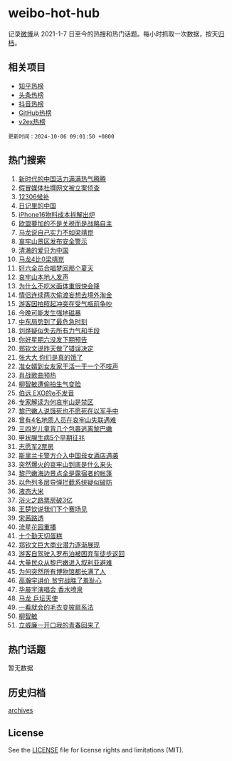 # weibo-hot-hub

记录[微博](https://www.weibo.com)从 2021-1-7 日至今的热搜和热门话题。每小时抓取一次数据，按天[归档](archives)。

## 相关项目

- [知乎热榜](https://github.com/lonnyzhang423/zhihu-hot-hub)
- [头条热榜](https://github.com/lonnyzhang423/toutiao-hot-hub)
- [抖音热榜](https://github.com/lonnyzhang423/douyin-hot-hub)
- [GitHub热榜](https://github.com/lonnyzhang423/github-hot-hub)
- [v2ex热榜](https://github.com/lonnyzhang423/v2ex-hot-hub)


`更新时间：2024-10-06 09:01:50 +0800`

## 热门搜索

1. [新时代的中国活力满满热气腾腾](https://m.weibo.cn/search?containerid=100103type%3D1%26t%3D10%26q%3D%23%E6%96%B0%E6%97%B6%E4%BB%A3%E7%9A%84%E4%B8%AD%E5%9B%BD%E6%B4%BB%E5%8A%9B%E6%BB%A1%E6%BB%A1%E7%83%AD%E6%B0%94%E8%85%BE%E8%85%BE%23&stream_entry_id=51&isnewpage=1&extparam=seat%3D1%26filter_type%3Drealtimehot%26stream_entry_id%3D51%26c_type%3D51%26dgr%3D0%26pos%3D0%26cate%3D10103%26q%3D%2523%25E6%2596%25B0%25E6%2597%25B6%25E4%25BB%25A3%25E7%259A%2584%25E4%25B8%25AD%25E5%259B%25BD%25E6%25B4%25BB%25E5%258A%259B%25E6%25BB%25A1%25E6%25BB%25A1%25E7%2583%25AD%25E6%25B0%2594%25E8%2585%25BE%25E8%2585%25BE%2523%26display_time%3D1728176509%26pre_seqid%3D17281765090070412309178)
1. [假冒媒体杜撰网文被立案侦查](https://m.weibo.cn/search?containerid=100103type%3D1%26t%3D10%26q%3D%23%E5%81%87%E5%86%92%E5%AA%92%E4%BD%93%E6%9D%9C%E6%92%B0%E7%BD%91%E6%96%87%E8%A2%AB%E7%AB%8B%E6%A1%88%E4%BE%A6%E6%9F%A5%23&stream_entry_id=31&isnewpage=1&extparam=seat%3D1%26filter_type%3Drealtimehot%26c_type%3D31%26pos%3D0%26band_rank%3D1%26realpos%3D1%26stream_entry_id%3D31%26lcate%3D5001%26flag%3D0%26dgr%3D0%26cate%3D5001%26q%3D%2523%25E5%2581%2587%25E5%2586%2592%25E5%25AA%2592%25E4%25BD%2593%25E6%259D%259C%25E6%2592%25B0%25E7%25BD%2591%25E6%2596%2587%25E8%25A2%25AB%25E7%25AB%258B%25E6%25A1%2588%25E4%25BE%25A6%25E6%259F%25A5%2523%26display_time%3D1728176509%26pre_seqid%3D17281765090070412309178)
1. [12306候补](https://m.weibo.cn/search?containerid=100103type%3D1%26t%3D10%26q%3D12306%E5%80%99%E8%A1%A5&stream_entry_id=31&isnewpage=1&extparam=seat%3D1%26filter_type%3Drealtimehot%26c_type%3D31%26pos%3D1%26band_rank%3D2%26realpos%3D2%26stream_entry_id%3D31%26lcate%3D5001%26flag%3D1%26dgr%3D0%26cate%3D5001%26q%3D12306%25E5%2580%2599%25E8%25A1%25A5%26display_time%3D1728176509%26pre_seqid%3D17281765090070412309178)
1. [日记里的中国](https://m.weibo.cn/search?containerid=100103type%3D1%26t%3D10%26q%3D%23%E6%97%A5%E8%AE%B0%E9%87%8C%E7%9A%84%E4%B8%AD%E5%9B%BD%23&stream_entry_id=31&isnewpage=1&extparam=seat%3D1%26filter_type%3Drealtimehot%26c_type%3D31%26pos%3D2%26band_rank%3D3%26realpos%3D3%26stream_entry_id%3D31%26lcate%3D5001%26flag%3D0%26dgr%3D0%26cate%3D5001%26q%3D%2523%25E6%2597%25A5%25E8%25AE%25B0%25E9%2587%258C%25E7%259A%2584%25E4%25B8%25AD%25E5%259B%25BD%2523%26display_time%3D1728176509%26pre_seqid%3D17281765090070412309178)
1. [iPhone16物料成本拆解出炉](https://m.weibo.cn/search?containerid=100103type%3D1%26t%3D10%26q%3D%23iPhone16%E7%89%A9%E6%96%99%E6%88%90%E6%9C%AC%E6%8B%86%E8%A7%A3%E5%87%BA%E7%82%89%23&stream_entry_id=31&isnewpage=1&extparam=seat%3D1%26filter_type%3Drealtimehot%26c_type%3D31%26pos%3D3%26band_rank%3D4%26realpos%3D4%26stream_entry_id%3D31%26lcate%3D5001%26flag%3D1%26dgr%3D0%26cate%3D5001%26q%3D%2523iPhone16%25E7%2589%25A9%25E6%2596%2599%25E6%2588%2590%25E6%259C%25AC%25E6%258B%2586%25E8%25A7%25A3%25E5%2587%25BA%25E7%2582%2589%2523%26display_time%3D1728176509%26pre_seqid%3D17281765090070412309178)
1. [欧盟要加的不是关税而是战略自主](https://m.weibo.cn/search?containerid=100103type%3D1%26t%3D10%26q%3D%23%E6%AC%A7%E7%9B%9F%E8%A6%81%E5%8A%A0%E7%9A%84%E4%B8%8D%E6%98%AF%E5%85%B3%E7%A8%8E%E8%80%8C%E6%98%AF%E6%88%98%E7%95%A5%E8%87%AA%E4%B8%BB%23&stream_entry_id=31&isnewpage=1&extparam=seat%3D1%26filter_type%3Drealtimehot%26c_type%3D31%26pos%3D4%26band_rank%3D5%26realpos%3D5%26stream_entry_id%3D31%26lcate%3D5001%26flag%3D0%26dgr%3D0%26cate%3D5001%26q%3D%2523%25E6%25AC%25A7%25E7%259B%259F%25E8%25A6%2581%25E5%258A%25A0%25E7%259A%2584%25E4%25B8%258D%25E6%2598%25AF%25E5%2585%25B3%25E7%25A8%258E%25E8%2580%258C%25E6%2598%25AF%25E6%2588%2598%25E7%2595%25A5%25E8%2587%25AA%25E4%25B8%25BB%2523%26display_time%3D1728176509%26pre_seqid%3D17281765090070412309178)
1. [马龙说自己实力不如梁靖崑](https://m.weibo.cn/search?containerid=100103type%3D1%26t%3D10%26q%3D%23%E9%A9%AC%E9%BE%99%E8%AF%B4%E8%87%AA%E5%B7%B1%E5%AE%9E%E5%8A%9B%E4%B8%8D%E5%A6%82%E6%A2%81%E9%9D%96%E5%B4%91%23&stream_entry_id=31&isnewpage=1&extparam=seat%3D1%26filter_type%3Drealtimehot%26c_type%3D31%26pos%3D5%26band_rank%3D6%26realpos%3D6%26stream_entry_id%3D31%26lcate%3D5001%26flag%3D0%26dgr%3D0%26cate%3D5001%26q%3D%2523%25E9%25A9%25AC%25E9%25BE%2599%25E8%25AF%25B4%25E8%2587%25AA%25E5%25B7%25B1%25E5%25AE%259E%25E5%258A%259B%25E4%25B8%258D%25E5%25A6%2582%25E6%25A2%2581%25E9%259D%2596%25E5%25B4%2591%2523%26display_time%3D1728176509%26pre_seqid%3D17281765090070412309178)
1. [哀牢山景区发布安全警示](https://m.weibo.cn/search?containerid=100103type%3D1%26t%3D10%26q%3D%23%E5%93%80%E7%89%A2%E5%B1%B1%E6%99%AF%E5%8C%BA%E5%8F%91%E5%B8%83%E5%AE%89%E5%85%A8%E8%AD%A6%E7%A4%BA%23&stream_entry_id=31&isnewpage=1&extparam=seat%3D1%26filter_type%3Drealtimehot%26c_type%3D31%26pos%3D6%26band_rank%3D7%26realpos%3D7%26stream_entry_id%3D31%26lcate%3D5001%26flag%3D0%26dgr%3D0%26cate%3D5001%26q%3D%2523%25E5%2593%2580%25E7%2589%25A2%25E5%25B1%25B1%25E6%2599%25AF%25E5%258C%25BA%25E5%258F%2591%25E5%25B8%2583%25E5%25AE%2589%25E5%2585%25A8%25E8%25AD%25A6%25E7%25A4%25BA%2523%26display_time%3D1728176509%26pre_seqid%3D17281765090070412309178)
1. [清澈的爱只为中国](https://m.weibo.cn/search?containerid=100103type%3D1%26t%3D10%26q%3D%23%E6%B8%85%E6%BE%88%E7%9A%84%E7%88%B1%E5%8F%AA%E4%B8%BA%E4%B8%AD%E5%9B%BD%23&stream_entry_id=31&isnewpage=1&extparam=seat%3D1%26filter_type%3Drealtimehot%26c_type%3D31%26pos%3D7%26band_rank%3D8%26realpos%3D8%26stream_entry_id%3D31%26lcate%3D5001%26flag%3D0%26dgr%3D0%26cate%3D5001%26q%3D%2523%25E6%25B8%2585%25E6%25BE%2588%25E7%259A%2584%25E7%2588%25B1%25E5%258F%25AA%25E4%25B8%25BA%25E4%25B8%25AD%25E5%259B%25BD%2523%26display_time%3D1728176509%26pre_seqid%3D17281765090070412309178)
1. [马龙4比0梁靖崑](https://m.weibo.cn/search?containerid=100103type%3D1%26t%3D10%26q%3D%23%E9%A9%AC%E9%BE%994%E6%AF%940%E6%A2%81%E9%9D%96%E5%B4%91%23&stream_entry_id=31&isnewpage=1&extparam=seat%3D1%26filter_type%3Drealtimehot%26c_type%3D31%26pos%3D8%26band_rank%3D9%26realpos%3D9%26stream_entry_id%3D31%26lcate%3D5001%26flag%3D0%26dgr%3D0%26cate%3D5001%26q%3D%2523%25E9%25A9%25AC%25E9%25BE%25994%25E6%25AF%25940%25E6%25A2%2581%25E9%259D%2596%25E5%25B4%2591%2523%26display_time%3D1728176509%26pre_seqid%3D17281765090070412309178)
1. [好六全员合唱梦回那个夏天](https://m.weibo.cn/search?containerid=100103type%3D1%26t%3D10%26q%3D%E5%A5%BD%E5%85%AD%E5%85%A8%E5%91%98%E5%90%88%E5%94%B1%E6%A2%A6%E5%9B%9E%E9%82%A3%E4%B8%AA%E5%A4%8F%E5%A4%A9&stream_entry_id=31&isnewpage=1&extparam=seat%3D1%26filter_type%3Drealtimehot%26c_type%3D31%26pos%3D9%26band_rank%3D10%26realpos%3D10%26stream_entry_id%3D31%26lcate%3D5001%26flag%3D0%26dgr%3D0%26cate%3D5001%26q%3D%25E5%25A5%25BD%25E5%2585%25AD%25E5%2585%25A8%25E5%2591%2598%25E5%2590%2588%25E5%2594%25B1%25E6%25A2%25A6%25E5%259B%259E%25E9%2582%25A3%25E4%25B8%25AA%25E5%25A4%258F%25E5%25A4%25A9%26display_time%3D1728176509%26pre_seqid%3D17281765090070412309178)
1. [哀牢山本地人发声](https://m.weibo.cn/search?containerid=100103type%3D1%26t%3D10%26q%3D%23%E5%93%80%E7%89%A2%E5%B1%B1%E6%9C%AC%E5%9C%B0%E4%BA%BA%E5%8F%91%E5%A3%B0%23&stream_entry_id=31&isnewpage=1&extparam=seat%3D1%26filter_type%3Drealtimehot%26c_type%3D31%26pos%3D10%26band_rank%3D11%26realpos%3D11%26stream_entry_id%3D31%26lcate%3D5001%26flag%3D1%26dgr%3D0%26cate%3D5001%26q%3D%2523%25E5%2593%2580%25E7%2589%25A2%25E5%25B1%25B1%25E6%259C%25AC%25E5%259C%25B0%25E4%25BA%25BA%25E5%258F%2591%25E5%25A3%25B0%2523%26display_time%3D1728176509%26pre_seqid%3D17281765090070412309178)
1. [为什么不吃米面体重很快会降](https://m.weibo.cn/search?containerid=100103type%3D1%26t%3D10%26q%3D%23%E4%B8%BA%E4%BB%80%E4%B9%88%E4%B8%8D%E5%90%83%E7%B1%B3%E9%9D%A2%E4%BD%93%E9%87%8D%E5%BE%88%E5%BF%AB%E4%BC%9A%E9%99%8D%23&stream_entry_id=31&isnewpage=1&extparam=seat%3D1%26filter_type%3Drealtimehot%26c_type%3D31%26pos%3D11%26band_rank%3D12%26realpos%3D12%26stream_entry_id%3D31%26lcate%3D5001%26flag%3D1%26dgr%3D0%26cate%3D5001%26q%3D%2523%25E4%25B8%25BA%25E4%25BB%2580%25E4%25B9%2588%25E4%25B8%258D%25E5%2590%2583%25E7%25B1%25B3%25E9%259D%25A2%25E4%25BD%2593%25E9%2587%258D%25E5%25BE%2588%25E5%25BF%25AB%25E4%25BC%259A%25E9%2599%258D%2523%26display_time%3D1728176509%26pre_seqid%3D17281765090070412309178)
1. [情侣连续两次偷渡妄想去境外淘金](https://m.weibo.cn/search?containerid=100103type%3D1%26t%3D10%26q%3D%23%E6%83%85%E4%BE%A3%E8%BF%9E%E7%BB%AD%E4%B8%A4%E6%AC%A1%E5%81%B7%E6%B8%A1%E5%A6%84%E6%83%B3%E5%8E%BB%E5%A2%83%E5%A4%96%E6%B7%98%E9%87%91%23&stream_entry_id=31&isnewpage=1&extparam=seat%3D1%26filter_type%3Drealtimehot%26c_type%3D31%26pos%3D12%26band_rank%3D13%26realpos%3D13%26stream_entry_id%3D31%26lcate%3D5001%26flag%3D0%26dgr%3D0%26cate%3D5001%26q%3D%2523%25E6%2583%2585%25E4%25BE%25A3%25E8%25BF%259E%25E7%25BB%25AD%25E4%25B8%25A4%25E6%25AC%25A1%25E5%2581%25B7%25E6%25B8%25A1%25E5%25A6%2584%25E6%2583%25B3%25E5%258E%25BB%25E5%25A2%2583%25E5%25A4%2596%25E6%25B7%2598%25E9%2587%2591%2523%26display_time%3D1728176509%26pre_seqid%3D17281765090070412309178)
1. [游客因拍照起冲突在受气瓶前争吵](https://m.weibo.cn/search?containerid=100103type%3D1%26t%3D10%26q%3D%23%E6%B8%B8%E5%AE%A2%E5%9B%A0%E6%8B%8D%E7%85%A7%E8%B5%B7%E5%86%B2%E7%AA%81%E5%9C%A8%E5%8F%97%E6%B0%94%E7%93%B6%E5%89%8D%E4%BA%89%E5%90%B5%23&stream_entry_id=31&isnewpage=1&extparam=seat%3D1%26filter_type%3Drealtimehot%26c_type%3D31%26pos%3D13%26band_rank%3D14%26realpos%3D14%26stream_entry_id%3D31%26lcate%3D5001%26flag%3D2%26dgr%3D0%26cate%3D5001%26q%3D%2523%25E6%25B8%25B8%25E5%25AE%25A2%25E5%259B%25A0%25E6%258B%258D%25E7%2585%25A7%25E8%25B5%25B7%25E5%2586%25B2%25E7%25AA%2581%25E5%259C%25A8%25E5%258F%2597%25E6%25B0%2594%25E7%2593%25B6%25E5%2589%258D%25E4%25BA%2589%25E5%2590%25B5%2523%26display_time%3D1728176509%26pre_seqid%3D17281765090070412309178)
1. [今晚可能发生强地磁暴](https://m.weibo.cn/search?containerid=100103type%3D1%26t%3D10%26q%3D%23%E4%BB%8A%E6%99%9A%E5%8F%AF%E8%83%BD%E5%8F%91%E7%94%9F%E5%BC%BA%E5%9C%B0%E7%A3%81%E6%9A%B4%23&stream_entry_id=31&isnewpage=1&extparam=seat%3D1%26filter_type%3Drealtimehot%26c_type%3D31%26pos%3D14%26band_rank%3D15%26realpos%3D15%26stream_entry_id%3D31%26lcate%3D5001%26flag%3D2%26dgr%3D0%26cate%3D5001%26q%3D%2523%25E4%25BB%258A%25E6%2599%259A%25E5%258F%25AF%25E8%2583%25BD%25E5%258F%2591%25E7%2594%259F%25E5%25BC%25BA%25E5%259C%25B0%25E7%25A3%2581%25E6%259A%25B4%2523%26display_time%3D1728176509%26pre_seqid%3D17281765090070412309178)
1. [中东局势到了最危急时刻](https://m.weibo.cn/search?containerid=100103type%3D1%26t%3D10%26q%3D%23%E4%B8%AD%E4%B8%9C%E5%B1%80%E5%8A%BF%E5%88%B0%E4%BA%86%E6%9C%80%E5%8D%B1%E6%80%A5%E6%97%B6%E5%88%BB%23&stream_entry_id=31&isnewpage=1&extparam=seat%3D1%26filter_type%3Drealtimehot%26c_type%3D31%26pos%3D15%26band_rank%3D16%26realpos%3D16%26stream_entry_id%3D31%26lcate%3D5001%26flag%3D0%26dgr%3D0%26cate%3D5001%26q%3D%2523%25E4%25B8%25AD%25E4%25B8%259C%25E5%25B1%2580%25E5%258A%25BF%25E5%2588%25B0%25E4%25BA%2586%25E6%259C%2580%25E5%258D%25B1%25E6%2580%25A5%25E6%2597%25B6%25E5%2588%25BB%2523%26display_time%3D1728176509%26pre_seqid%3D17281765090070412309178)
1. [刘烨疑似失去所有力气和手段](https://m.weibo.cn/search?containerid=100103type%3D1%26t%3D10%26q%3D%E5%88%98%E7%83%A8%E7%96%91%E4%BC%BC%E5%A4%B1%E5%8E%BB%E6%89%80%E6%9C%89%E5%8A%9B%E6%B0%94%E5%92%8C%E6%89%8B%E6%AE%B5&stream_entry_id=31&isnewpage=1&extparam=seat%3D1%26filter_type%3Drealtimehot%26c_type%3D31%26pos%3D16%26band_rank%3D17%26realpos%3D17%26stream_entry_id%3D31%26lcate%3D5001%26flag%3D2%26dgr%3D0%26cate%3D5001%26q%3D%25E5%2588%2598%25E7%2583%25A8%25E7%2596%2591%25E4%25BC%25BC%25E5%25A4%25B1%25E5%258E%25BB%25E6%2589%2580%25E6%259C%2589%25E5%258A%259B%25E6%25B0%2594%25E5%2592%258C%25E6%2589%258B%25E6%25AE%25B5%26display_time%3D1728176509%26pre_seqid%3D17281765090070412309178)
1. [你好星期六没发下期预告](https://m.weibo.cn/search?containerid=100103type%3D1%26t%3D10%26q%3D%23%E4%BD%A0%E5%A5%BD%E6%98%9F%E6%9C%9F%E5%85%AD%E6%B2%A1%E5%8F%91%E4%B8%8B%E6%9C%9F%E9%A2%84%E5%91%8A%23&stream_entry_id=31&isnewpage=1&extparam=seat%3D1%26filter_type%3Drealtimehot%26c_type%3D31%26pos%3D17%26band_rank%3D18%26realpos%3D18%26stream_entry_id%3D31%26lcate%3D5001%26flag%3D2%26dgr%3D0%26cate%3D5001%26q%3D%2523%25E4%25BD%25A0%25E5%25A5%25BD%25E6%2598%259F%25E6%259C%259F%25E5%2585%25AD%25E6%25B2%25A1%25E5%258F%2591%25E4%25B8%258B%25E6%259C%259F%25E9%25A2%2584%25E5%2591%258A%2523%26display_time%3D1728176509%26pre_seqid%3D17281765090070412309178)
1. [郑钦文说昨天做了错误决定](https://m.weibo.cn/search?containerid=100103type%3D1%26t%3D10%26q%3D%23%E9%83%91%E9%92%A6%E6%96%87%E8%AF%B4%E6%98%A8%E5%A4%A9%E5%81%9A%E4%BA%86%E9%94%99%E8%AF%AF%E5%86%B3%E5%AE%9A%23&stream_entry_id=31&isnewpage=1&extparam=seat%3D1%26filter_type%3Drealtimehot%26c_type%3D31%26pos%3D18%26band_rank%3D19%26realpos%3D19%26stream_entry_id%3D31%26lcate%3D5001%26flag%3D0%26dgr%3D0%26cate%3D5001%26q%3D%2523%25E9%2583%2591%25E9%2592%25A6%25E6%2596%2587%25E8%25AF%25B4%25E6%2598%25A8%25E5%25A4%25A9%25E5%2581%259A%25E4%25BA%2586%25E9%2594%2599%25E8%25AF%25AF%25E5%2586%25B3%25E5%25AE%259A%2523%26display_time%3D1728176509%26pre_seqid%3D17281765090070412309178)
1. [张大大 你们是真的饿了](https://m.weibo.cn/search?containerid=100103type%3D1%26t%3D10%26q%3D%E5%BC%A0%E5%A4%A7%E5%A4%A7+%E4%BD%A0%E4%BB%AC%E6%98%AF%E7%9C%9F%E7%9A%84%E9%A5%BF%E4%BA%86&stream_entry_id=31&isnewpage=1&extparam=seat%3D1%26filter_type%3Drealtimehot%26c_type%3D31%26pos%3D19%26band_rank%3D20%26realpos%3D20%26stream_entry_id%3D31%26lcate%3D5001%26flag%3D2%26dgr%3D0%26cate%3D5001%26q%3D%25E5%25BC%25A0%25E5%25A4%25A7%25E5%25A4%25A7%2520%25E4%25BD%25A0%25E4%25BB%25AC%25E6%2598%25AF%25E7%259C%259F%25E7%259A%2584%25E9%25A5%25BF%25E4%25BA%2586%26display_time%3D1728176509%26pre_seqid%3D17281765090070412309178)
1. [准女婿到女友家干活一干一个不吱声](https://m.weibo.cn/search?containerid=100103type%3D1%26t%3D10%26q%3D%23%E5%87%86%E5%A5%B3%E5%A9%BF%E5%88%B0%E5%A5%B3%E5%8F%8B%E5%AE%B6%E5%B9%B2%E6%B4%BB%E4%B8%80%E5%B9%B2%E4%B8%80%E4%B8%AA%E4%B8%8D%E5%90%B1%E5%A3%B0%23&stream_entry_id=31&isnewpage=1&extparam=seat%3D1%26filter_type%3Drealtimehot%26c_type%3D31%26pos%3D20%26band_rank%3D21%26realpos%3D21%26stream_entry_id%3D31%26lcate%3D5001%26flag%3D0%26dgr%3D0%26cate%3D5001%26q%3D%2523%25E5%2587%2586%25E5%25A5%25B3%25E5%25A9%25BF%25E5%2588%25B0%25E5%25A5%25B3%25E5%258F%258B%25E5%25AE%25B6%25E5%25B9%25B2%25E6%25B4%25BB%25E4%25B8%2580%25E5%25B9%25B2%25E4%25B8%2580%25E4%25B8%25AA%25E4%25B8%258D%25E5%2590%25B1%25E5%25A3%25B0%2523%26display_time%3D1728176509%26pre_seqid%3D17281765090070412309178)
1. [肖战歌曲预热](https://m.weibo.cn/search?containerid=100103type%3D1%26t%3D10%26q%3D%23%E8%82%96%E6%88%98%E6%AD%8C%E6%9B%B2%E9%A2%84%E7%83%AD%23&stream_entry_id=31&isnewpage=1&extparam=seat%3D1%26filter_type%3Drealtimehot%26c_type%3D31%26pos%3D21%26band_rank%3D22%26realpos%3D22%26stream_entry_id%3D31%26lcate%3D5001%26flag%3D0%26dgr%3D0%26cate%3D5001%26q%3D%2523%25E8%2582%2596%25E6%2588%2598%25E6%25AD%258C%25E6%259B%25B2%25E9%25A2%2584%25E7%2583%25AD%2523%26display_time%3D1728176509%26pre_seqid%3D17281765090070412309178)
1. [柳智敏遭偷拍生气变脸](https://m.weibo.cn/search?containerid=100103type%3D1%26t%3D10%26q%3D%23%E6%9F%B3%E6%99%BA%E6%95%8F%E9%81%AD%E5%81%B7%E6%8B%8D%E7%94%9F%E6%B0%94%E5%8F%98%E8%84%B8%23&stream_entry_id=31&isnewpage=1&extparam=seat%3D1%26filter_type%3Drealtimehot%26c_type%3D31%26pos%3D22%26band_rank%3D23%26realpos%3D23%26stream_entry_id%3D31%26lcate%3D5001%26flag%3D2%26dgr%3D0%26cate%3D5001%26q%3D%2523%25E6%259F%25B3%25E6%2599%25BA%25E6%2595%258F%25E9%2581%25AD%25E5%2581%25B7%25E6%258B%258D%25E7%2594%259F%25E6%25B0%2594%25E5%258F%2598%25E8%2584%25B8%2523%26display_time%3D1728176509%26pre_seqid%3D17281765090070412309178)
1. [伯远 EXO的e不发音](https://m.weibo.cn/search?containerid=100103type%3D1%26t%3D10%26q%3D%E4%BC%AF%E8%BF%9C+EXO%E7%9A%84e%E4%B8%8D%E5%8F%91%E9%9F%B3&stream_entry_id=31&isnewpage=1&extparam=seat%3D1%26filter_type%3Drealtimehot%26c_type%3D31%26pos%3D23%26band_rank%3D24%26realpos%3D24%26stream_entry_id%3D31%26lcate%3D5001%26flag%3D0%26dgr%3D0%26cate%3D5001%26q%3D%25E4%25BC%25AF%25E8%25BF%259C%2520EXO%25E7%259A%2584e%25E4%25B8%258D%25E5%258F%2591%25E9%259F%25B3%26display_time%3D1728176509%26pre_seqid%3D17281765090070412309178)
1. [专家解读为何哀牢山是禁区](https://m.weibo.cn/search?containerid=100103type%3D1%26t%3D10%26q%3D%23%E4%B8%93%E5%AE%B6%E8%A7%A3%E8%AF%BB%E4%B8%BA%E4%BD%95%E5%93%80%E7%89%A2%E5%B1%B1%E6%98%AF%E7%A6%81%E5%8C%BA%23&stream_entry_id=31&isnewpage=1&extparam=seat%3D1%26filter_type%3Drealtimehot%26c_type%3D31%26pos%3D24%26band_rank%3D25%26realpos%3D25%26stream_entry_id%3D31%26lcate%3D5001%26flag%3D0%26dgr%3D0%26cate%3D5001%26q%3D%2523%25E4%25B8%2593%25E5%25AE%25B6%25E8%25A7%25A3%25E8%25AF%25BB%25E4%25B8%25BA%25E4%25BD%2595%25E5%2593%2580%25E7%2589%25A2%25E5%25B1%25B1%25E6%2598%25AF%25E7%25A6%2581%25E5%258C%25BA%2523%26display_time%3D1728176509%26pre_seqid%3D17281765090070412309178)
1. [黎巴嫩人说饿死也不愿死在以军手中](https://m.weibo.cn/search?containerid=100103type%3D1%26t%3D10%26q%3D%23%E9%BB%8E%E5%B7%B4%E5%AB%A9%E4%BA%BA%E8%AF%B4%E9%A5%BF%E6%AD%BB%E4%B9%9F%E4%B8%8D%E6%84%BF%E6%AD%BB%E5%9C%A8%E4%BB%A5%E5%86%9B%E6%89%8B%E4%B8%AD%23&stream_entry_id=31&isnewpage=1&extparam=seat%3D1%26filter_type%3Drealtimehot%26c_type%3D31%26pos%3D25%26band_rank%3D26%26realpos%3D26%26stream_entry_id%3D31%26lcate%3D5001%26flag%3D1%26dgr%3D0%26cate%3D5001%26q%3D%2523%25E9%25BB%258E%25E5%25B7%25B4%25E5%25AB%25A9%25E4%25BA%25BA%25E8%25AF%25B4%25E9%25A5%25BF%25E6%25AD%25BB%25E4%25B9%259F%25E4%25B8%258D%25E6%2584%25BF%25E6%25AD%25BB%25E5%259C%25A8%25E4%25BB%25A5%25E5%2586%259B%25E6%2589%258B%25E4%25B8%25AD%2523%26display_time%3D1728176509%26pre_seqid%3D17281765090070412309178)
1. [曾有4名地质人员在哀牢山失联遇难](https://m.weibo.cn/search?containerid=100103type%3D1%26t%3D10%26q%3D%23%E6%9B%BE%E6%9C%894%E5%90%8D%E5%9C%B0%E8%B4%A8%E4%BA%BA%E5%91%98%E5%9C%A8%E5%93%80%E7%89%A2%E5%B1%B1%E5%A4%B1%E8%81%94%E9%81%87%E9%9A%BE%23&stream_entry_id=31&isnewpage=1&extparam=seat%3D1%26filter_type%3Drealtimehot%26c_type%3D31%26pos%3D26%26band_rank%3D27%26realpos%3D27%26stream_entry_id%3D31%26lcate%3D5001%26flag%3D1%26dgr%3D0%26cate%3D5001%26q%3D%2523%25E6%259B%25BE%25E6%259C%25894%25E5%2590%258D%25E5%259C%25B0%25E8%25B4%25A8%25E4%25BA%25BA%25E5%2591%2598%25E5%259C%25A8%25E5%2593%2580%25E7%2589%25A2%25E5%25B1%25B1%25E5%25A4%25B1%25E8%2581%2594%25E9%2581%2587%25E9%259A%25BE%2523%26display_time%3D1728176509%26pre_seqid%3D17281765090070412309178)
1. [三四岁儿童背几个包裹逃离黎巴嫩](https://m.weibo.cn/search?containerid=100103type%3D1%26t%3D10%26q%3D%23%E4%B8%89%E5%9B%9B%E5%B2%81%E5%84%BF%E7%AB%A5%E8%83%8C%E5%87%A0%E4%B8%AA%E5%8C%85%E8%A3%B9%E9%80%83%E7%A6%BB%E9%BB%8E%E5%B7%B4%E5%AB%A9%23&stream_entry_id=31&isnewpage=1&extparam=seat%3D1%26filter_type%3Drealtimehot%26c_type%3D31%26pos%3D27%26band_rank%3D28%26realpos%3D28%26stream_entry_id%3D31%26lcate%3D5001%26flag%3D1%26dgr%3D0%26cate%3D5001%26q%3D%2523%25E4%25B8%2589%25E5%259B%259B%25E5%25B2%2581%25E5%2584%25BF%25E7%25AB%25A5%25E8%2583%258C%25E5%2587%25A0%25E4%25B8%25AA%25E5%258C%2585%25E8%25A3%25B9%25E9%2580%2583%25E7%25A6%25BB%25E9%25BB%258E%25E5%25B7%25B4%25E5%25AB%25A9%2523%26display_time%3D1728176509%26pre_seqid%3D17281765090070412309178)
1. [甲状腺生病5个早期征兆](https://m.weibo.cn/search?containerid=100103type%3D1%26t%3D10%26q%3D%23%E7%94%B2%E7%8A%B6%E8%85%BA%E7%94%9F%E7%97%855%E4%B8%AA%E6%97%A9%E6%9C%9F%E5%BE%81%E5%85%86%23&stream_entry_id=31&isnewpage=1&extparam=seat%3D1%26filter_type%3Drealtimehot%26c_type%3D31%26pos%3D28%26band_rank%3D29%26realpos%3D29%26stream_entry_id%3D31%26lcate%3D5001%26flag%3D0%26dgr%3D0%26cate%3D5001%26q%3D%2523%25E7%2594%25B2%25E7%258A%25B6%25E8%2585%25BA%25E7%2594%259F%25E7%2597%25855%25E4%25B8%25AA%25E6%2597%25A9%25E6%259C%259F%25E5%25BE%2581%25E5%2585%2586%2523%26display_time%3D1728176509%26pre_seqid%3D17281765090070412309178)
1. [志愿军2票房](https://m.weibo.cn/search?containerid=100103type%3D1%26t%3D10%26q%3D%E5%BF%97%E6%84%BF%E5%86%9B2%E7%A5%A8%E6%88%BF&stream_entry_id=31&isnewpage=1&extparam=seat%3D1%26filter_type%3Drealtimehot%26c_type%3D31%26pos%3D29%26band_rank%3D30%26realpos%3D30%26stream_entry_id%3D31%26lcate%3D5001%26flag%3D1%26dgr%3D0%26cate%3D5001%26q%3D%25E5%25BF%2597%25E6%2584%25BF%25E5%2586%259B2%25E7%25A5%25A8%25E6%2588%25BF%26display_time%3D1728176509%26pre_seqid%3D17281765090070412309178)
1. [斯里兰卡警方介入中国母女酒店遇袭](https://m.weibo.cn/search?containerid=100103type%3D1%26t%3D10%26q%3D%23%E6%96%AF%E9%87%8C%E5%85%B0%E5%8D%A1%E8%AD%A6%E6%96%B9%E4%BB%8B%E5%85%A5%E4%B8%AD%E5%9B%BD%E6%AF%8D%E5%A5%B3%E9%85%92%E5%BA%97%E9%81%87%E8%A2%AD%23&stream_entry_id=31&isnewpage=1&extparam=seat%3D1%26filter_type%3Drealtimehot%26c_type%3D31%26pos%3D30%26band_rank%3D31%26realpos%3D31%26stream_entry_id%3D31%26lcate%3D5001%26flag%3D1%26dgr%3D0%26cate%3D5001%26q%3D%2523%25E6%2596%25AF%25E9%2587%258C%25E5%2585%25B0%25E5%258D%25A1%25E8%25AD%25A6%25E6%2596%25B9%25E4%25BB%258B%25E5%2585%25A5%25E4%25B8%25AD%25E5%259B%25BD%25E6%25AF%258D%25E5%25A5%25B3%25E9%2585%2592%25E5%25BA%2597%25E9%2581%2587%25E8%25A2%25AD%2523%26display_time%3D1728176509%26pre_seqid%3D17281765090070412309178)
1. [突然爆火的哀牢山到底是什么来头](https://m.weibo.cn/search?containerid=100103type%3D1%26t%3D10%26q%3D%23%E7%AA%81%E7%84%B6%E7%88%86%E7%81%AB%E7%9A%84%E5%93%80%E7%89%A2%E5%B1%B1%E5%88%B0%E5%BA%95%E6%98%AF%E4%BB%80%E4%B9%88%E6%9D%A5%E5%A4%B4%23&stream_entry_id=31&isnewpage=1&extparam=seat%3D1%26filter_type%3Drealtimehot%26c_type%3D31%26pos%3D31%26band_rank%3D32%26realpos%3D32%26stream_entry_id%3D31%26lcate%3D5001%26flag%3D1%26dgr%3D0%26cate%3D5001%26q%3D%2523%25E7%25AA%2581%25E7%2584%25B6%25E7%2588%2586%25E7%2581%25AB%25E7%259A%2584%25E5%2593%2580%25E7%2589%25A2%25E5%25B1%25B1%25E5%2588%25B0%25E5%25BA%2595%25E6%2598%25AF%25E4%25BB%2580%25E4%25B9%2588%25E6%259D%25A5%25E5%25A4%25B4%2523%26display_time%3D1728176509%26pre_seqid%3D17281765090070412309178)
1. [黎巴嫩海边景点全是露宿者的帐篷](https://m.weibo.cn/search?containerid=100103type%3D1%26t%3D10%26q%3D%23%E9%BB%8E%E5%B7%B4%E5%AB%A9%E6%B5%B7%E8%BE%B9%E6%99%AF%E7%82%B9%E5%85%A8%E6%98%AF%E9%9C%B2%E5%AE%BF%E8%80%85%E7%9A%84%E5%B8%90%E7%AF%B7%23&stream_entry_id=31&isnewpage=1&extparam=seat%3D1%26filter_type%3Drealtimehot%26c_type%3D31%26pos%3D32%26band_rank%3D33%26realpos%3D33%26stream_entry_id%3D31%26lcate%3D5001%26flag%3D1%26dgr%3D0%26cate%3D5001%26q%3D%2523%25E9%25BB%258E%25E5%25B7%25B4%25E5%25AB%25A9%25E6%25B5%25B7%25E8%25BE%25B9%25E6%2599%25AF%25E7%2582%25B9%25E5%2585%25A8%25E6%2598%25AF%25E9%259C%25B2%25E5%25AE%25BF%25E8%2580%2585%25E7%259A%2584%25E5%25B8%2590%25E7%25AF%25B7%2523%26display_time%3D1728176509%26pre_seqid%3D17281765090070412309178)
1. [以色列多层导弹拦截系统疑似破防](https://m.weibo.cn/search?containerid=100103type%3D1%26t%3D10%26q%3D%23%E4%BB%A5%E8%89%B2%E5%88%97%E5%A4%9A%E5%B1%82%E5%AF%BC%E5%BC%B9%E6%8B%A6%E6%88%AA%E7%B3%BB%E7%BB%9F%E7%96%91%E4%BC%BC%E7%A0%B4%E9%98%B2%23&stream_entry_id=31&isnewpage=1&extparam=seat%3D1%26filter_type%3Drealtimehot%26c_type%3D31%26pos%3D33%26band_rank%3D34%26realpos%3D34%26stream_entry_id%3D31%26lcate%3D5001%26flag%3D0%26dgr%3D0%26cate%3D5001%26q%3D%2523%25E4%25BB%25A5%25E8%2589%25B2%25E5%2588%2597%25E5%25A4%259A%25E5%25B1%2582%25E5%25AF%25BC%25E5%25BC%25B9%25E6%258B%25A6%25E6%2588%25AA%25E7%25B3%25BB%25E7%25BB%259F%25E7%2596%2591%25E4%25BC%25BC%25E7%25A0%25B4%25E9%2598%25B2%2523%26display_time%3D1728176509%26pre_seqid%3D17281765090070412309178)
1. [液态大米](https://m.weibo.cn/search?containerid=100103type%3D1%26t%3D10%26q%3D%E6%B6%B2%E6%80%81%E5%A4%A7%E7%B1%B3&stream_entry_id=31&isnewpage=1&extparam=seat%3D1%26filter_type%3Drealtimehot%26c_type%3D31%26pos%3D34%26band_rank%3D35%26realpos%3D35%26stream_entry_id%3D31%26lcate%3D5001%26flag%3D1%26dgr%3D0%26cate%3D5001%26q%3D%25E6%25B6%25B2%25E6%2580%2581%25E5%25A4%25A7%25E7%25B1%25B3%26display_time%3D1728176509%26pre_seqid%3D17281765090070412309178)
1. [浴火之路票房破3亿](https://m.weibo.cn/search?containerid=100103type%3D1%26t%3D10%26q%3D%23%E6%B5%B4%E7%81%AB%E4%B9%8B%E8%B7%AF%E7%A5%A8%E6%88%BF%E7%A0%B43%E4%BA%BF%23&stream_entry_id=31&isnewpage=1&extparam=seat%3D1%26filter_type%3Drealtimehot%26c_type%3D31%26pos%3D35%26band_rank%3D36%26realpos%3D36%26stream_entry_id%3D31%26lcate%3D5001%26flag%3D1%26dgr%3D0%26cate%3D5001%26q%3D%2523%25E6%25B5%25B4%25E7%2581%25AB%25E4%25B9%258B%25E8%25B7%25AF%25E7%25A5%25A8%25E6%2588%25BF%25E7%25A0%25B43%25E4%25BA%25BF%2523%26display_time%3D1728176509%26pre_seqid%3D17281765090070412309178)
1. [王楚钦说我们下个赛场见](https://m.weibo.cn/search?containerid=100103type%3D1%26t%3D10%26q%3D%23%E7%8E%8B%E6%A5%9A%E9%92%A6%E8%AF%B4%E6%88%91%E4%BB%AC%E4%B8%8B%E4%B8%AA%E8%B5%9B%E5%9C%BA%E8%A7%81%23&stream_entry_id=31&isnewpage=1&extparam=seat%3D1%26filter_type%3Drealtimehot%26c_type%3D31%26pos%3D36%26band_rank%3D37%26realpos%3D37%26stream_entry_id%3D31%26lcate%3D5001%26flag%3D0%26dgr%3D0%26cate%3D5001%26q%3D%2523%25E7%258E%258B%25E6%25A5%259A%25E9%2592%25A6%25E8%25AF%25B4%25E6%2588%2591%25E4%25BB%25AC%25E4%25B8%258B%25E4%25B8%25AA%25E8%25B5%259B%25E5%259C%25BA%25E8%25A7%2581%2523%26display_time%3D1728176509%26pre_seqid%3D17281765090070412309178)
1. [宋茜路透](https://m.weibo.cn/search?containerid=100103type%3D1%26t%3D10%26q%3D%E5%AE%8B%E8%8C%9C%E8%B7%AF%E9%80%8F&stream_entry_id=31&isnewpage=1&extparam=seat%3D1%26filter_type%3Drealtimehot%26c_type%3D31%26pos%3D37%26band_rank%3D38%26realpos%3D38%26stream_entry_id%3D31%26lcate%3D5001%26flag%3D1%26dgr%3D0%26cate%3D5001%26q%3D%25E5%25AE%258B%25E8%258C%259C%25E8%25B7%25AF%25E9%2580%258F%26display_time%3D1728176509%26pre_seqid%3D17281765090070412309178)
1. [流星花园重播](https://m.weibo.cn/search?containerid=100103type%3D1%26t%3D10%26q%3D%E6%B5%81%E6%98%9F%E8%8A%B1%E5%9B%AD%E9%87%8D%E6%92%AD&stream_entry_id=31&isnewpage=1&extparam=seat%3D1%26filter_type%3Drealtimehot%26c_type%3D31%26pos%3D38%26band_rank%3D39%26realpos%3D39%26stream_entry_id%3D31%26lcate%3D5001%26flag%3D0%26dgr%3D0%26cate%3D5001%26q%3D%25E6%25B5%2581%25E6%2598%259F%25E8%258A%25B1%25E5%259B%25AD%25E9%2587%258D%25E6%2592%25AD%26display_time%3D1728176509%26pre_seqid%3D17281765090070412309178)
1. [十个勤天切蛋糕](https://m.weibo.cn/search?containerid=100103type%3D1%26t%3D10%26q%3D%E5%8D%81%E4%B8%AA%E5%8B%A4%E5%A4%A9%E5%88%87%E8%9B%8B%E7%B3%95&stream_entry_id=31&isnewpage=1&extparam=seat%3D1%26filter_type%3Drealtimehot%26c_type%3D31%26pos%3D39%26band_rank%3D40%26realpos%3D40%26stream_entry_id%3D31%26lcate%3D5001%26flag%3D1%26dgr%3D0%26cate%3D5001%26q%3D%25E5%258D%2581%25E4%25B8%25AA%25E5%258B%25A4%25E5%25A4%25A9%25E5%2588%2587%25E8%259B%258B%25E7%25B3%2595%26display_time%3D1728176509%26pre_seqid%3D17281765090070412309178)
1. [郑钦文巨大商业潜力逐渐展现](https://m.weibo.cn/search?containerid=100103type%3D1%26t%3D10%26q%3D%23%E9%83%91%E9%92%A6%E6%96%87%E5%B7%A8%E5%A4%A7%E5%95%86%E4%B8%9A%E6%BD%9C%E5%8A%9B%E9%80%90%E6%B8%90%E5%B1%95%E7%8E%B0%23&stream_entry_id=31&isnewpage=1&extparam=seat%3D1%26filter_type%3Drealtimehot%26c_type%3D31%26pos%3D40%26band_rank%3D41%26realpos%3D41%26stream_entry_id%3D31%26lcate%3D5001%26flag%3D0%26dgr%3D0%26cate%3D5001%26q%3D%2523%25E9%2583%2591%25E9%2592%25A6%25E6%2596%2587%25E5%25B7%25A8%25E5%25A4%25A7%25E5%2595%2586%25E4%25B8%259A%25E6%25BD%259C%25E5%258A%259B%25E9%2580%2590%25E6%25B8%2590%25E5%25B1%2595%25E7%258E%25B0%2523%26display_time%3D1728176509%26pre_seqid%3D17281765090070412309178)
1. [游客自驾驶入罗布泊被困弃车徒步返回](https://m.weibo.cn/search?containerid=100103type%3D1%26t%3D10%26q%3D%23%E6%B8%B8%E5%AE%A2%E8%87%AA%E9%A9%BE%E9%A9%B6%E5%85%A5%E7%BD%97%E5%B8%83%E6%B3%8A%E8%A2%AB%E5%9B%B0%E5%BC%83%E8%BD%A6%E5%BE%92%E6%AD%A5%E8%BF%94%E5%9B%9E%23&stream_entry_id=31&isnewpage=1&extparam=seat%3D1%26filter_type%3Drealtimehot%26c_type%3D31%26pos%3D41%26band_rank%3D42%26realpos%3D42%26stream_entry_id%3D31%26lcate%3D5001%26flag%3D0%26dgr%3D0%26cate%3D5001%26q%3D%2523%25E6%25B8%25B8%25E5%25AE%25A2%25E8%2587%25AA%25E9%25A9%25BE%25E9%25A9%25B6%25E5%2585%25A5%25E7%25BD%2597%25E5%25B8%2583%25E6%25B3%258A%25E8%25A2%25AB%25E5%259B%25B0%25E5%25BC%2583%25E8%25BD%25A6%25E5%25BE%2592%25E6%25AD%25A5%25E8%25BF%2594%25E5%259B%259E%2523%26display_time%3D1728176509%26pre_seqid%3D17281765090070412309178)
1. [大量民众从黎巴嫩进入叙利亚避难](https://m.weibo.cn/search?containerid=100103type%3D1%26t%3D10%26q%3D%23%E5%A4%A7%E9%87%8F%E6%B0%91%E4%BC%97%E4%BB%8E%E9%BB%8E%E5%B7%B4%E5%AB%A9%E8%BF%9B%E5%85%A5%E5%8F%99%E5%88%A9%E4%BA%9A%E9%81%BF%E9%9A%BE%23&stream_entry_id=31&isnewpage=1&extparam=seat%3D1%26filter_type%3Drealtimehot%26c_type%3D31%26pos%3D42%26band_rank%3D43%26realpos%3D43%26stream_entry_id%3D31%26lcate%3D5001%26flag%3D0%26dgr%3D0%26cate%3D5001%26q%3D%2523%25E5%25A4%25A7%25E9%2587%258F%25E6%25B0%2591%25E4%25BC%2597%25E4%25BB%258E%25E9%25BB%258E%25E5%25B7%25B4%25E5%25AB%25A9%25E8%25BF%259B%25E5%2585%25A5%25E5%258F%2599%25E5%2588%25A9%25E4%25BA%259A%25E9%2581%25BF%25E9%259A%25BE%2523%26display_time%3D1728176509%26pre_seqid%3D17281765090070412309178)
1. [为何突然所有博物馆都长满了人](https://m.weibo.cn/search?containerid=100103type%3D1%26t%3D10%26q%3D%23%E4%B8%BA%E4%BD%95%E7%AA%81%E7%84%B6%E6%89%80%E6%9C%89%E5%8D%9A%E7%89%A9%E9%A6%86%E9%83%BD%E9%95%BF%E6%BB%A1%E4%BA%86%E4%BA%BA%23&stream_entry_id=31&isnewpage=1&extparam=seat%3D1%26filter_type%3Drealtimehot%26c_type%3D31%26pos%3D43%26band_rank%3D44%26realpos%3D44%26stream_entry_id%3D31%26lcate%3D5001%26flag%3D1%26dgr%3D0%26cate%3D5001%26q%3D%2523%25E4%25B8%25BA%25E4%25BD%2595%25E7%25AA%2581%25E7%2584%25B6%25E6%2589%2580%25E6%259C%2589%25E5%258D%259A%25E7%2589%25A9%25E9%25A6%2586%25E9%2583%25BD%25E9%2595%25BF%25E6%25BB%25A1%25E4%25BA%2586%25E4%25BA%25BA%2523%26display_time%3D1728176509%26pre_seqid%3D17281765090070412309178)
1. [高瀚宇讲价 贫穷战胜了羞耻心](https://m.weibo.cn/search?containerid=100103type%3D1%26t%3D10%26q%3D%E9%AB%98%E7%80%9A%E5%AE%87%E8%AE%B2%E4%BB%B7+%E8%B4%AB%E7%A9%B7%E6%88%98%E8%83%9C%E4%BA%86%E7%BE%9E%E8%80%BB%E5%BF%83&stream_entry_id=31&isnewpage=1&extparam=seat%3D1%26filter_type%3Drealtimehot%26c_type%3D31%26pos%3D44%26band_rank%3D45%26realpos%3D45%26stream_entry_id%3D31%26lcate%3D5001%26flag%3D0%26dgr%3D0%26cate%3D5001%26q%3D%25E9%25AB%2598%25E7%2580%259A%25E5%25AE%2587%25E8%25AE%25B2%25E4%25BB%25B7%2520%25E8%25B4%25AB%25E7%25A9%25B7%25E6%2588%2598%25E8%2583%259C%25E4%25BA%2586%25E7%25BE%259E%25E8%2580%25BB%25E5%25BF%2583%26display_time%3D1728176509%26pre_seqid%3D17281765090070412309178)
1. [华晨宇演唱会 香水喷泉](https://m.weibo.cn/search?containerid=100103type%3D1%26t%3D10%26q%3D%E5%8D%8E%E6%99%A8%E5%AE%87%E6%BC%94%E5%94%B1%E4%BC%9A+%E9%A6%99%E6%B0%B4%E5%96%B7%E6%B3%89&stream_entry_id=31&isnewpage=1&extparam=seat%3D1%26filter_type%3Drealtimehot%26c_type%3D31%26pos%3D45%26band_rank%3D46%26realpos%3D46%26stream_entry_id%3D31%26lcate%3D5001%26flag%3D0%26dgr%3D0%26cate%3D5001%26q%3D%25E5%258D%258E%25E6%2599%25A8%25E5%25AE%2587%25E6%25BC%2594%25E5%2594%25B1%25E4%25BC%259A%2520%25E9%25A6%2599%25E6%25B0%25B4%25E5%2596%25B7%25E6%25B3%2589%26display_time%3D1728176509%26pre_seqid%3D17281765090070412309178)
1. [马龙 乒坛天使](https://m.weibo.cn/search?containerid=100103type%3D1%26t%3D10%26q%3D%E9%A9%AC%E9%BE%99+%E4%B9%92%E5%9D%9B%E5%A4%A9%E4%BD%BF&stream_entry_id=31&isnewpage=1&extparam=seat%3D1%26filter_type%3Drealtimehot%26c_type%3D31%26pos%3D46%26band_rank%3D47%26realpos%3D47%26stream_entry_id%3D31%26lcate%3D5001%26flag%3D1%26dgr%3D0%26cate%3D5001%26q%3D%25E9%25A9%25AC%25E9%25BE%2599%2520%25E4%25B9%2592%25E5%259D%259B%25E5%25A4%25A9%25E4%25BD%25BF%26display_time%3D1728176509%26pre_seqid%3D17281765090070412309178)
1. [一看就会的毛衣变披肩系法](https://m.weibo.cn/search?containerid=100103type%3D1%26t%3D10%26q%3D%E4%B8%80%E7%9C%8B%E5%B0%B1%E4%BC%9A%E7%9A%84%E6%AF%9B%E8%A1%A3%E5%8F%98%E6%8A%AB%E8%82%A9%E7%B3%BB%E6%B3%95&stream_entry_id=31&isnewpage=1&extparam=seat%3D1%26filter_type%3Drealtimehot%26c_type%3D31%26pos%3D47%26band_rank%3D48%26realpos%3D48%26stream_entry_id%3D31%26lcate%3D5001%26flag%3D1%26dgr%3D0%26cate%3D5001%26q%3D%25E4%25B8%2580%25E7%259C%258B%25E5%25B0%25B1%25E4%25BC%259A%25E7%259A%2584%25E6%25AF%259B%25E8%25A1%25A3%25E5%258F%2598%25E6%258A%25AB%25E8%2582%25A9%25E7%25B3%25BB%25E6%25B3%2595%26display_time%3D1728176509%26pre_seqid%3D17281765090070412309178)
1. [柳智敏](https://m.weibo.cn/search?containerid=100103type%3D1%26t%3D10%26q%3D%E6%9F%B3%E6%99%BA%E6%95%8F&stream_entry_id=31&isnewpage=1&extparam=seat%3D1%26filter_type%3Drealtimehot%26c_type%3D31%26pos%3D48%26band_rank%3D49%26realpos%3D49%26stream_entry_id%3D31%26lcate%3D5001%26flag%3D1%26dgr%3D0%26cate%3D5001%26q%3D%25E6%259F%25B3%25E6%2599%25BA%25E6%2595%258F%26display_time%3D1728176509%26pre_seqid%3D17281765090070412309178)
1. [立威廉一开口我的青春回来了](https://m.weibo.cn/search?containerid=100103type%3D1%26t%3D10%26q%3D%E7%AB%8B%E5%A8%81%E5%BB%89%E4%B8%80%E5%BC%80%E5%8F%A3%E6%88%91%E7%9A%84%E9%9D%92%E6%98%A5%E5%9B%9E%E6%9D%A5%E4%BA%86&stream_entry_id=31&isnewpage=1&extparam=seat%3D1%26filter_type%3Drealtimehot%26c_type%3D31%26pos%3D49%26band_rank%3D50%26realpos%3D50%26stream_entry_id%3D31%26lcate%3D5001%26flag%3D0%26dgr%3D0%26cate%3D5001%26q%3D%25E7%25AB%258B%25E5%25A8%2581%25E5%25BB%2589%25E4%25B8%2580%25E5%25BC%2580%25E5%258F%25A3%25E6%2588%2591%25E7%259A%2584%25E9%259D%2592%25E6%2598%25A5%25E5%259B%259E%25E6%259D%25A5%25E4%25BA%2586%26display_time%3D1728176509%26pre_seqid%3D17281765090070412309178)

## 热门话题

暂无数据

## 历史归档

[archives](archives)

## License

See the [LICENSE](LICENSE) file for license rights and limitations (MIT).
